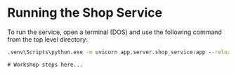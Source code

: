 # Running the Shop Service

To run the service, open a terminal (DOS) and use the following command from the top level directory:

```cmd
.venv\Scripts\python.exe -m uvicorn app.server.shop_service:app --reload

# Workshop steps here...